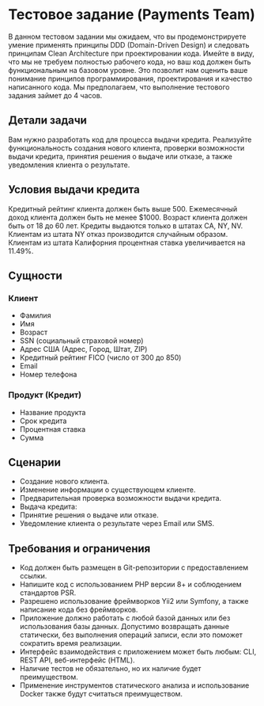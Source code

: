 # Тестовое задание (Payments Team)
В данном тестовом задании мы ожидаем, что вы продемонстрируете умение применять принципы DDD (Domain-Driven Design) и следовать принципам Clean Architecture при проектировании кода.
Имейте в виду, что мы не требуем полностью рабочего кода, но ваш код должен быть функциональным на базовом уровне.
Это позволит нам оценить ваше понимание принципов программирования, проектирования и качество написанного кода.
Мы предполагаем, что выполнение тестового задания займет до 4 часов.

## Детали задачи
Вам нужно разработать код для процесса выдачи кредита.
Реализуйте функциональность создания нового клиента, проверки возможности выдачи кредита, принятия решения о выдаче или отказе, а также уведомления клиента о результате.

## Условия выдачи кредита
Кредитный рейтинг клиента должен быть выше 500.
Ежемесячный доход клиента должен быть не менее $1000.
Возраст клиента должен быть от 18 до 60 лет.
Кредиты выдаются только в штатах CA, NY, NV.
Клиентам из штата NY отказ производится случайным образом.
Клиентам из штата Калифорния процентная ставка увеличивается на 11.49%.

## Сущности
### Клиент
- Фамилия
- Имя
- Возраст
- SSN (социальный страховой номер)
- Адрес США (Адрес, Город, Штат, ZIP)
- Кредитный рейтинг FICO (число от 300 до 850)
- Email
- Номер телефона

### Продукт (Кредит)
- Название продукта
- Срок кредита
- Процентная ставка
- Сумма

## Сценарии
- Создание нового клиента.
- Изменение информации о существующем клиенте.
- Предварительная проверка возможности выдачи кредита.
- Выдача кредита:
- Принятие решения о выдаче или отказе.
- Уведомление клиента о результате через Email или SMS.

## Требования и ограничения
- Код должен быть размещен в Git-репозитории с предоставлением ссылки.
- Напишите код с использованием PHP версии 8+ и соблюдением стандартов PSR.
- Разрешено использование фреймворков Yii2 или Symfony, а также написание кода без фреймворков.
- Приложение должно работать с любой базой данных или без использования базы данных. Допустимо возвращать данные статически, без выполнения операций записи, если это поможет сократить время реализации.
- Интерфейс взаимодействия с приложением может быть любым: CLI, REST API, веб-интерфейс (HTML).
- Наличие тестов не обязательно, но их наличие будет преимуществом.
- Применение инструментов статического анализа и использование Docker также будут считаться преимуществом.
